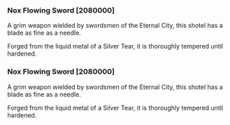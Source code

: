 ### Nox Flowing Sword [2080000]

A grim weapon wielded by swordsmen of the Eternal City, this shotel has a blade as fine as a needle.

Forged from the liquid metal of a Silver Tear, it is thoroughly tempered until hardened.### Nox Flowing Sword [2080000]

A grim weapon wielded by swordsmen of the Eternal City, this shotel has a blade as fine as a needle.

Forged from the liquid metal of a Silver Tear, it is thoroughly tempered until hardened.
